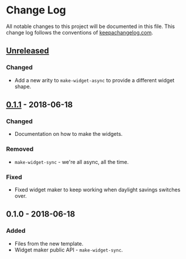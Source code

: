 # Change Log
All notable changes to this project will be documented in this file. This change log follows the conventions of [keepachangelog.com](http://keepachangelog.com/).

## [Unreleased]
### Changed
- Add a new arity to `make-widget-async` to provide a different widget shape.

## [0.1.1] - 2018-06-18
### Changed
- Documentation on how to make the widgets.

### Removed
- `make-widget-sync` - we're all async, all the time.

### Fixed
- Fixed widget maker to keep working when daylight savings switches over.

## 0.1.0 - 2018-06-18
### Added
- Files from the new template.
- Widget maker public API - `make-widget-sync`.

[Unreleased]: https://github.com/your-name/meal-planner-api/compare/0.1.1...HEAD
[0.1.1]: https://github.com/your-name/meal-planner-api/compare/0.1.0...0.1.1
